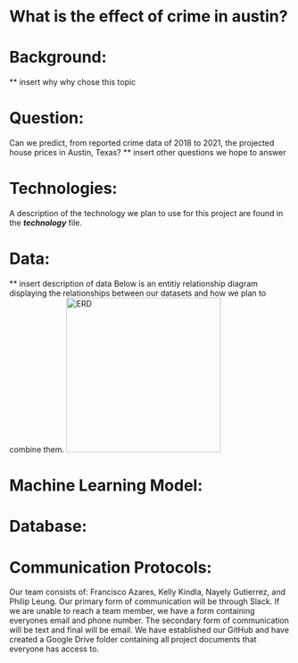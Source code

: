 # What is the effect of crime in austin? 

# Background: 
** insert why why chose this topic 

# Question: 
Can we predict, from reported crime data of 2018 to 2021, the projected house prices in Austin, Texas? 
** insert other questions we hope to answer 

# Technologies: 
A description of the technology we plan to use for this project are found in the **_technology_** file. 

# Data: 
** insert description of data 
Below is an entitiy relationship diagram displaying the relationships between our datasets and how we plan to combine them.
<img width="277" alt="ERD" src="https://user-images.githubusercontent.com/92558842/158084856-50fcf0f3-9670-4a58-86b2-3e627a481435.png">



# Machine Learning Model: 

# Database: 


# Communication Protocols: 
Our team consists of: Francisco Azares, Kelly Kindla, Nayely Gutierrez, and Philip Leung. Our primary form of communication will be through Slack. If we are unable to reach a team member, we have a form containing everyones email and phone number. The secondary form of communication will be text and final will be email. We have established our GitHub and have created a Google Drive folder containing all project documents that everyone has access to. 


